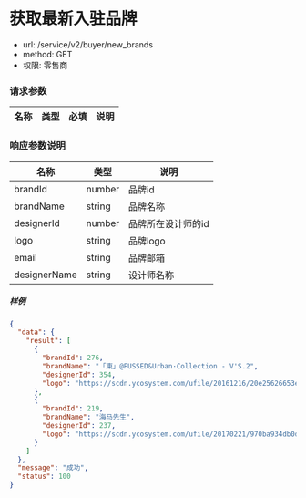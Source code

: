 获取最新入驻品牌
=======

- url: /service/v2/buyer/new_brands
- method: GET
- 权限: 零售商


### 请求参数
|    名称   |     类型     | 必填 |        说明        |
|-----------|--------------|------|--------------------|

### 响应参数说明

|     名称     |  类型  |        说明        |
|--------------|--------|--------------------|
| brandId      | number | 品牌id             |
| brandName    | string | 品牌名称           |
| designerId   | number | 品牌所在设计师的id |
| logo         | string | 品牌logo           |
| email        | string | 品牌邮箱           |
| designerName | string | 设计师名称         |

##### 样例

```json
{
  "data": {
    "result": [
      {
        "brandId": 276,
        "brandName": "「東」@FUSSED&Urban·Collection - V'S.2",
        "designerId": 354,
        "logo": "https://scdn.ycosystem.com/ufile/20161216/20e25626653e41379220b3e9fe8c66ba"
      },
      {
        "brandId": 219,
        "brandName": "海马先生",
        "designerId": 237,
        "logo": "https://scdn.ycosystem.com/ufile/20170221/970ba934db0d40589c1d868bfedff239"
      }
    ]
  },
  "message": "成功",
  "status": 100
}
```